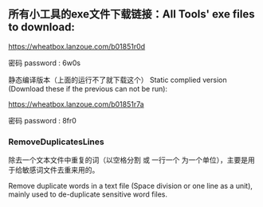 ## 所有小工具的exe文件下载链接：All Tools' exe files to download:

https://wheatbox.lanzoue.com/b01851r0d

密码 password : 6w0s

静态编译版本（上面的运行不了就下载这个） Static complied version (Download these if the previous can not be run):

https://wheatbox.lanzoue.com/b01851r7a

密码 password : 8fr0

### RemoveDuplicatesLines

除去一个文本文件中重复的词（以空格分割 或 一行一个  为一个单位），主要是用于给敏感词文件去重来用的。

Remove duplicate words in a text file (Space division or one line as a unit), mainly used to de-duplicate sensitive word files.
